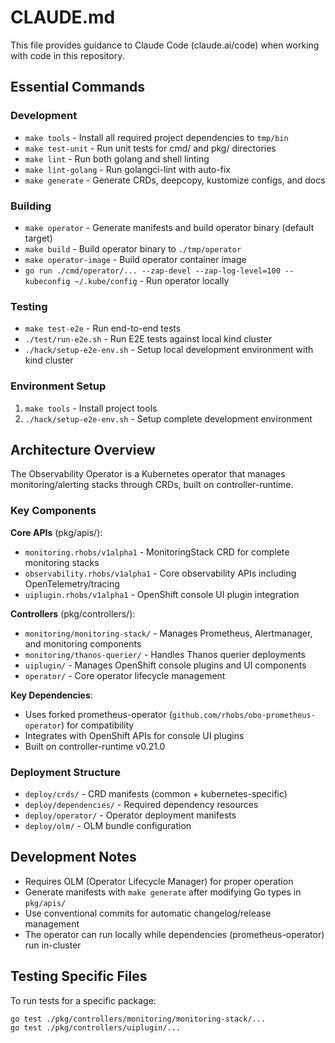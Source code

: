 # CLAUDE.md

This file provides guidance to Claude Code (claude.ai/code) when working with code in this repository.

## Essential Commands

### Development
- `make tools` - Install all required project dependencies to `tmp/bin`
- `make test-unit` - Run unit tests for cmd/ and pkg/ directories
- `make lint` - Run both golang and shell linting
- `make lint-golang` - Run golangci-lint with auto-fix
- `make generate` - Generate CRDs, deepcopy, kustomize configs, and docs

### Building
- `make operator` - Generate manifests and build operator binary (default target)
- `make build` - Build operator binary to `./tmp/operator`
- `make operator-image` - Build operator container image
- `go run ./cmd/operator/... --zap-devel --zap-log-level=100 --kubeconfig ~/.kube/config` - Run operator locally

### Testing
- `make test-e2e` - Run end-to-end tests
- `./test/run-e2e.sh` - Run E2E tests against local kind cluster
- `./hack/setup-e2e-env.sh` - Setup local development environment with kind cluster

### Environment Setup
1. `make tools` - Install project tools
2. `./hack/setup-e2e-env.sh` - Setup complete development environment

## Architecture Overview

The Observability Operator is a Kubernetes operator that manages monitoring/alerting stacks through CRDs, built on controller-runtime.

### Key Components

**Core APIs** (pkg/apis/):
- `monitoring.rhobs/v1alpha1` - MonitoringStack CRD for complete monitoring stacks
- `observability.rhobs/v1alpha1` - Core observability APIs including OpenTelemetry/tracing
- `uiplugin.rhobs/v1alpha1` - OpenShift console UI plugin integration

**Controllers** (pkg/controllers/):
- `monitoring/monitoring-stack/` - Manages Prometheus, Alertmanager, and monitoring components
- `monitoring/thanos-querier/` - Handles Thanos querier deployments
- `uiplugin/` - Manages OpenShift console plugins and UI components
- `operator/` - Core operator lifecycle management

**Key Dependencies**:
- Uses forked prometheus-operator (`github.com/rhobs/obo-prometheus-operator`) for compatibility
- Integrates with OpenShift APIs for console UI plugins
- Built on controller-runtime v0.21.0

### Deployment Structure

- `deploy/crds/` - CRD manifests (common + kubernetes-specific)
- `deploy/dependencies/` - Required dependency resources
- `deploy/operator/` - Operator deployment manifests
- `deploy/olm/` - OLM bundle configuration

## Development Notes

- Requires OLM (Operator Lifecycle Manager) for proper operation
- Generate manifests with `make generate` after modifying Go types in `pkg/apis/`
- Use conventional commits for automatic changelog/release management
- The operator can run locally while dependencies (prometheus-operator) run in-cluster

## Testing Specific Files

To run tests for a specific package:
```bash
go test ./pkg/controllers/monitoring/monitoring-stack/...
go test ./pkg/controllers/uiplugin/...
```